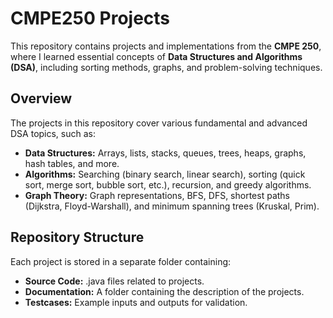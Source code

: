 # CMPE250 Projects

This repository contains projects and implementations from the **CMPE 250**, where I learned essential concepts of **Data Structures and Algorithms (DSA)**, including sorting methods, graphs, and problem-solving techniques.

## Overview

The projects in this repository cover various fundamental and advanced DSA topics, such as:

- **Data Structures:** Arrays, lists, stacks, queues, trees, heaps, graphs, hash tables, and more.
- **Algorithms:** Searching (binary search, linear search), sorting (quick sort, merge sort, bubble sort, etc.), recursion, and greedy algorithms.
- **Graph Theory:** Graph representations, BFS, DFS, shortest paths (Dijkstra, Floyd-Warshall), and minimum spanning trees (Kruskal, Prim).

## Repository Structure

Each project is stored in a separate folder containing:
- **Source Code:** .java files related to projects.
- **Documentation:** A folder containing the description of the projects.
- **Testcases:** Example inputs and outputs for validation.


